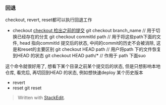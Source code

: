 ### 回退
checkout, revert, reset都可以执行回退工作

* checkout
[checkout 检出之前的提交](https://github.com/geeeeeeeeek/git-recipes/wiki/2.5-%E6%A3%80%E5%87%BA%E4%B9%8B%E5%89%8D%E7%9A%84%E6%8F%90%E4%BA%A4)
git checkout branch_name // 用于切换已经存在的分支
git checkout commitId path // 用于将这些path下面的文件, head 指向commitId 提交后的状态, 中间的commit的历史不会被消除, 这是和reset的主要区别
git checkout HEAD path // 用户将path 下的文件恢复到HEAD 的状态
git checkout HEAD path/*   // 作用于 path 下面suo

这个命令就很好用了, 想看下某个目录之前某个提交后的状态, 但是只想影响本地仓库, 看完后, 再切回到HEAD 的状态, 例如想快速deploy 某个历史版本
* revert
* reset
git reset 


> Written with [StackEdit](https://stackedit.io/).
<!--stackedit_data:
eyJoaXN0b3J5IjpbMTg4ODAwOTAzOCwxMzkzMTAxMjQxLC02Mz
gyMDQxODQsLTE5MDc3ODBdfQ==
-->
